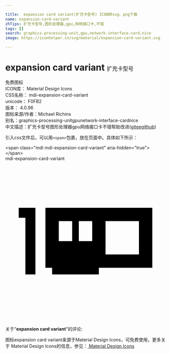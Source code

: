 ```yaml
---

title:  expansion card variant(扩充卡型号) ICON转svg、png下载
name: expansion-card-variant
zhTips: 扩充卡型号,图形处理器,gpu,网络接口卡,不错
tags: []
search: graphics-processing-unit,gpu,network-interface-card,nice
image: https://iconhelper.cn/svg/material/expansion-card-variant.svg

---
```


# expansion card variant  <small style="font-size: 60%;font-weight: 100">扩充卡型号</small>


<div class="detail-page">
<p>
<span><span class="badge-success badge">免费图标</span> </span>
<br/>
<span>
ICON库：
<span class="badge-secondary badge">Material Design Icons</span> 
</span>
<br/>
<span>
CSS名称：
<span class="badge-secondary badge">mdi-expansion-card-variant</span> 
</span>
<br/>
<span>
unicode：
<span class="badge-secondary badge">F0FB2</span> 
<copy-btn content='F0FB2' btn-title=""></copy-btn>
<copy-btn :content='String.fromCodePoint(parseInt("F0FB2", 16))' btn-title="复制U"></copy-btn>
</span>
<br/>
<span>
版本：
<span class="badge-secondary badge">4.0.96</span> 
</span>
<br/>
<span>图标来源/作者：<span class="badge-light badge">Michael Richins</span></span> 
<br/>
<span>别名：<span class="badge-light badge">graphics-processing-unit</span><span class="badge-light badge">gpu</span><span class="badge-light badge">network-interface-card</span><span class="badge-light badge">nice</span></span><br/><span class="zh-detail">中文描述：<span class="badge-primary badge">扩充卡型号</span><span class="badge-primary badge">图形处理器</span><span class="badge-primary badge">gpu</span><span class="badge-primary badge">网络接口卡</span><span class="badge-primary badge">不错</span><span class="help-link"><span>帮助改进</span>(<a href="https://gitee.com/liuwave/icon-helper/edit/master/json/material/expansion-card-variant.json" target="_blank" rel="noopener noreferrer">gitee</a><a href="https://github.com/liuwave/icon-helper/edit/master/json/material/expansion-card-variant.json" target="_blank" rel="noopener noreferrer">github</a></span>)</span><br/>
</p>
</div>
<div class="alert alert-dark">
  <i class="mdi mdi-expansion-card-variant mdi-48px"></i>
  <i class="mdi mdi-expansion-card-variant mdi-36px"></i>
  <i class="mdi mdi-expansion-card-variant mdi-24px"></i>
  <i class="mdi mdi-expansion-card-variant mdi-18px"></i>
</div>
<div>
  <p>引入css文件后，可以用<code>&lt;span&gt;</code>包裹，放在页面中。具体如下所示：    
  </p>
  <div class="alert alert-primary" style="font-size: 14px">
    &lt;span class="mdi mdi-expansion-card-variant" aria-hidden="true"&gt;&lt;/span&gt;
    <copy-btn content='<span class="mdi mdi-expansion-card-variant" aria-hidden="true"></span>'></copy-btn>
  </div>
  <div class="alert alert-secondary">
    <i class="mdi mdi-expansion-card-variant"
    style="font-size: 24px"
    aria-hidden="true"></i> mdi-expansion-card-variant
    <copy-btn content="mdi-expansion-card-variant" btn-title="复制图标名称"></copy-btn>
  </div>
</div>
<div id="svg" class="svg-wrap">
<svg xmlns="http://www.w3.org/2000/svg" viewBox="0 0 24 24"><path d="M2 7H4.5V17H3V8.5H2M22 7V16H14V17H7V16H6V7M10 9H8V12H10M13 9H11V12H13M20 9H15V14H20V9Z" /></svg>
</div>
<detail full-name='mdi-expansion-card-variant'></detail>
<div class="icon-detail__container">
<p>关于“<b>expansion card variant</b>”的评论:</p>
</div>
<Vssue title="关于“expansion card variant”的评论" />    
<div><p>图标expansion card variant来源于Material Design Icons，可免费使用，更多关于 Material Design Icons的信息，参见：<a target="_blank" href="https://iconhelper.cn/material.html"> Material Design Icons</a>
</p></div>
